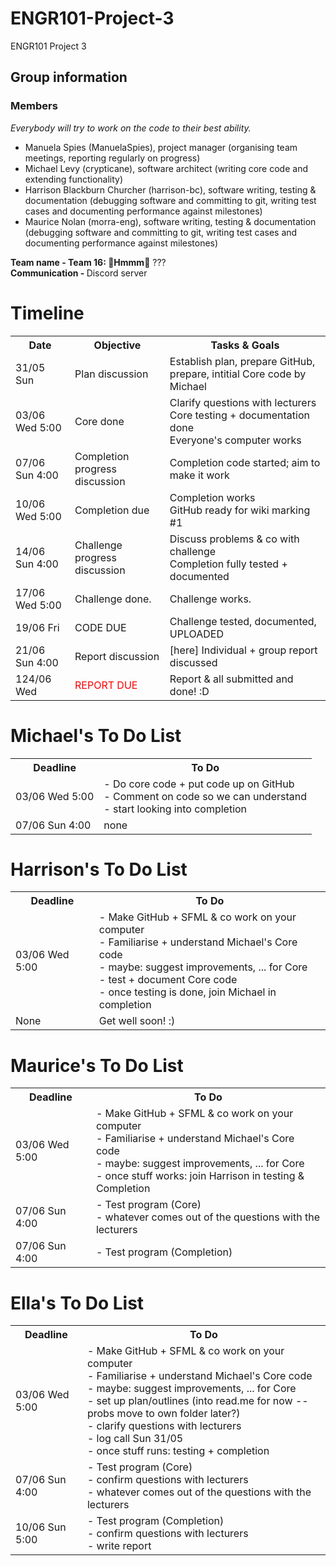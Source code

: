 # ENGR101-Project-3
ENGR101 Project 3 

## Group information
### Members
<em>Everybody will try to work on the code to their best ability.</em>
* Manuela Spies (ManuelaSpies), project manager (organising team meetings, reporting regularly on progress)
* Michael Levy (crypticane), software architect (writing core code and extending functionality)
* Harrison Blackburn Churcher (harrison-bc), software writing, testing & documentation (debugging software and committing to git, writing test cases and documenting performance against milestones)
* Maurice Nolan (morra-eng), software writing, testing & documentation (debugging software and committing to git, writing test cases and documenting performance against milestones)

<strong>Team name - Team 16: 🤔Hmmm🤔</strong> ???
<br><strong>Communication - </strong> Discord server


# Timeline
<table>
  <tr>
    <th>Date</th>
    <th>Objective</th>
    <th>Tasks & Goals</th>
  </tr>
  <tr>
    <td>31/05 Sun</td>
    <td>Plan discussion</td>
    <td>Establish plan, prepare GitHub, prepare, intitial Core code by Michael</td>
  </tr>
  <tr>
    <td>03/06 Wed 5:00</td>
    <td>Core done</td>
    <td>Clarify questions with lecturers
    <br>Core testing + documentation done
    <br>Everyone's computer works</td>
  </tr>
  <tr>
    <td>07/06 Sun 4:00</td>
    <td>Completion progress discussion</td>
    <td>Completion code started; aim to make it work
    </td>
  </tr>
  <tr>
    <td>10/06 Wed 5:00</td>
    <td>Completion due</td>
    <td>Completion works
    <br>GitHub ready for wiki marking #1
    <br></td>
  </tr>
  <tr>
    <td>14/06 Sun 4:00</td>
    <td>Challenge progress discussion</td>
    <td>Discuss problems & co with challenge
    <br>Completion fully tested + documented</td>
  </tr>
  <tr>
    <td>17/06 Wed 5:00</td>
    <td>Challenge done.</td>
    <td>Challenge works.</td>
  </tr>
  <tr>
    <td>19/06 Fri</td>
    <td><span style="font-color: red">CODE DUE</span></td>
    <td>Challenge tested, documented, UPLOADED</td>
  </tr>
  <tr>
    <td>21/06 Sun 4:00</td>
    <td>Report discussion</td>
    <td>[here] Individual + group report discussed</td>
  </tr>
  
  <tr>
    <td>124/06 Wed</td>
  <td><span style="color: red">REPORT DUE</span></td>
    <td>Report & all submitted and done! :D</td>
  </tr>
</table>

# Michael's To Do List
<table>
  <tr>
    <th>Deadline</th>
    <th>To Do</th>
  </tr>
  <tr>
    <td>03/06 Wed 5:00</td>
    <td>- Do core code + put code up on GitHub
    <br>- Comment on code so we can understand
    <br>- start looking into completion</td>
  </tr>
  
  <tr>
    <td>07/06 Sun 4:00</td>
  <td>none</td>
  </tr>
 </table>
 
 # Harrison's To Do List
 
<table>
  <tr>
    <th>Deadline</th>
    <th>To Do</th>
  </tr>
  <tr>
    <td>03/06 Wed 5:00</td>
    <td>- Make GitHub + SFML & co work on your computer
    <br>- Familiarise + understand Michael's Core code
    <br>- maybe: suggest improvements, ... for Core
    <br>- test + document Core code
    <br>- once testing is done, join Michael in completion</td>
  </tr>
  <tr>
    <td>None</td>
    <td>Get well soon! :)</td>
  </tr>
 </table>
 
 # Maurice's To Do List
 
<table>
  <tr>
    <th>Deadline</th>
    <th>To Do</th>
  </tr>
  <tr>
    <td>03/06 Wed 5:00</td>
    <td>- Make GitHub + SFML & co work on your computer
    <br>- Familiarise + understand Michael's Core code
    <br>- maybe: suggest improvements, ... for Core
    <br>- once stuff works: join Harrison in testing & Completion</td>
  </tr>
  
  <tr>
    <td>07/06 Sun 4:00</td>
    <td>- Test program (Core)
    <br>- whatever comes out of the questions with the lecturers</td>
  </tr>
    
  <tr>
    <td>07/06 Sun 4:00</td>
    <td>- Test program (Completion)</td>
  </tr>
 </table>
 
 # Ella's To Do List
 
<table>
  <tr>
    <th>Deadline</th>
    <th>To Do</th>
  </tr>
  <tr>
    <td>03/06 Wed 5:00</td>
    <td>- Make GitHub + SFML & co work on your computer
    <br>- Familiarise + understand Michael's Core code
    <br>- maybe: suggest improvements, ... for Core
    <br>- set up plan/outlines (into read.me for now -- probs move to own folder later?)
    <br>- clarify questions with lecturers
    <br>- log call Sun 31/05
    <br>- once stuff runs: testing + completion</td>
  </tr>
  <tr>
    <td>07/06 Sun 4:00</td>
    <td>- Test program (Core)
    <br>- confirm questions with lecturers
      <br>- whatever comes out of the questions with the lecturers</td>
  </tr>
  
  <tr>
    <td>10/06 Sun 5:00</td>
    <td>- Test program (Completion)
    <br>- confirm questions with lecturers
      <br>- write report</td>
  </tr>
 </table>
